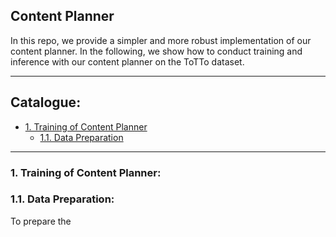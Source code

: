 ## Content Planner
In this repo, we provide a simpler and more robust implementation of our content planner. In the following, we show how to conduct training and inference with our content planner on the ToTTo dataset.

****

## Catalogue:
* <a href='#training'>1. Training of Content Planner</a>
    * <a href='#prepare_data'>1.1. Data Preparation</a>

****

<span id='training'/>

### 1. Training of Content Planner:

<span id='prepare_data'/>

### 1.1. Data Preparation:
To prepare the 
